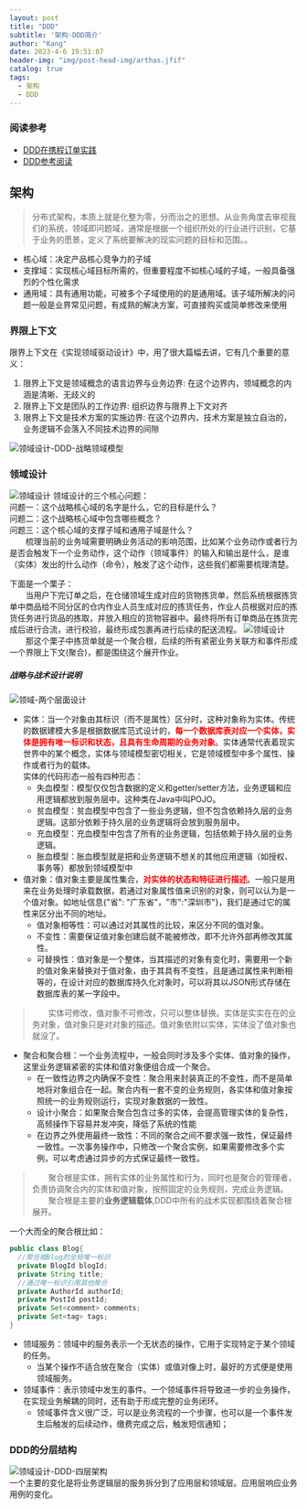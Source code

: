 ```yaml
---
layout: post
title: "DDD"
subtitle: '架构-DDD简介'
author: "Kang"
date: 2023-4-6 19:51:07
header-img: "img/post-head-img/arthas.jfif"
catalog: true
tags:
  - 架构
  - DDD
---
```

### 阅读参考
- [DDD在携程订单实践](https://zhuanlan.zhihu.com/p/620103914)
- [DDD参考阅读](https://zhuanlan.zhihu.com/p/641295531?utm_id=0)  
## 架构
> 分布式架构，本质上就是化整为零，分而治之的思想。从业务角度去审视我们的系统，领域即问题域，通常是根据一个组织所处的行业进行识别，它基于业务的愿景，定义了系统要解决的现实问题的目标和范围。。
- 核心域：决定产品核心竞争力的子域
- 支撑域：实现核心域目标所需的，但重要程度不如核心域的子域，一般具备强烈的个性化需求
- 通用域：具有通用功能，可被多个子域使用的的是通用域。该子域所解决的问题一般是业界常见问题，有成熟的解决方案，可直接购买或简单修改来使用

### 界限上下文
限界上下文在《实现领域驱动设计》中，用了很大篇幅去讲，它有几个重要的意义：  
1. 限界上下文是领域概念的语言边界与业务边界: 在这个边界内，领域概念的内涵是清晰、无歧义的
2. 限界上下文是团队的工作边界: 组织边界与限界上下文对齐
3. 限界上下文是技术方案的实施边界: 在这个边界内，技术方案是独立自治的，业务逻辑不会落入不同技术边界的间隙

![领域设计-DDD-战略领域模型](https://raw.githubusercontent.com/kangzhihu/images/master/领域设计-DDD-战略领域模型.png)

### 领域设计

![领域设计](https://raw.githubusercontent.com/kangzhihu/images/master/领域设计.png)
领域设计的三个核心问题：  
问题一：这个战略核心域的名字是什么，它的目标是什么？  
问题二：这个战略核心域中包含哪些概念？  
问题三：这个核心域的支撑子域和通用子域是什么？  
&emsp;&emsp;梳理当前的业务域需要明确业务活动的影响范围，比如某个业务动作或者行为是否会触发下一个业务动作，这个动作（领域事件）的输入和输出是什么，是谁（实体）发出的什么动作（命令），触发了这个动作，这些我们都需要梳理清楚。 

下面是一个栗子：  
&emsp;&emsp;当用户下完订单之后，在仓储领域生成对应的货物拣货单，然后系统根据拣货单中商品给不同分区的仓内作业人员生成对应的拣货任务，作业人员根据对应的拣货任务进行货品的拣取，并放入相应的货物容器中。最终将所有订单商品在拣货完成后进行合流，进行校验，最终形成包裹再进行后续的配送流程。
![领域设计](https://raw.githubusercontent.com/kangzhihu/images/master/领域设计-聚合demo.png)  
&emsp;&emsp;那这个栗子中拣货单就是一个聚合根，后续的所有紧密业务关联方和事件形成一个界限上下文(聚合)，都是围绕这个展开作业。  

##### 战略与战术设计说明
![领域-两个层面设计](https://raw.githubusercontent.com/kangzhihu/images/master/领域设计-DDD.png)  
- 实体：当一个对象由其标识（而不是属性）区分时，这种对象称为实体。传统的数据建模大多是根据数据库范式设计的，**<font color="red">每一个数据库表对应一个实体，实体是拥有唯一标识和状态，且具有生命周期的业务对象</font>**。实体通常代表着现实世界中的某个概念，实体与领域模型密切相关，它是领域模型中多个属性、操作或者行为的载体。  
  实体的代码形态一般有四种形态：
  + 失血模型：模型仅仅包含数据的定义和getter/setter方法，业务逻辑和应用逻辑都放到服务层中。这种类在Java中叫POJO。
  + 贫血模型：贫血模型中包含了一些业务逻辑，但不包含依赖持久层的业务逻辑。这部分依赖于持久层的业务逻辑将会放到服务层中。
  + 充血模型：充血模型中包含了所有的业务逻辑，包括依赖于持久层的业务逻辑。
  + 胀血模型：胀血模型就是把和业务逻辑不想关的其他应用逻辑（如授权、事务等）都放到领域模型中
- 值对象：值对象主要是属性集合，**<font color="red">对实体的状态和特征进行描述</font>**。一般只是用来在业务处理时承载数据，若通过对象属性值来识别的对象，则可以认为是一个值对象。如地址信息{"省": "广东省"，"市":"深圳市"}，我们是通过它的属性来区分出不同的地址。   
  + 值对象相等性：可以通过对其属性的比较，来区分不同的值对象。
  + 不变性：需要保证值对象创建后就不能被修改，即不允许外部再修改其属性。 
  + 可替换性：值对象是一个整体，当其描述的对象有变化时，需要用一个新的值对象来替换对于值对象，由于其具有不变性，且是通过属性来判断相等的，在设计对应的数据库持久化对象时，可以将其以JSON形式存储在数据库表的某一字段中。
> &emsp;&emsp;实体可修改，值对象不可修改，只可以整体替换。实体是实实在在的业务对象，值对象只是对对象的描述。值对象依附以实体，实体没了值对象也就没了。
- 聚合和聚合根：一个业务流程中，一般会同时涉及多个实体、值对象的操作，这里业务逻辑紧密的实体和值对象便组合成一个聚合。  
  + 在一致性边界之内确保不变性：聚合用来封装真正的不变性，而不是简单地将对象组合在一起。聚合内有一套不变的业务规则，各实体和值对象按照统一的业务规则运行，实现对象数据的一致性。
  + 设计小聚合：如果聚合聚合包含过多的实体，会提高管理实体的复杂性，高频操作下容易并发冲突，降低了系统的性能
  + 在边界之外使用最终一致性：不同的聚合之间不要求强一致性，保证最终一致性。一次事务操作中，只修改一个聚合实例，如果需要修改多个实例，可以考虑通过异步的方式保证最终一致性。
> &emsp;&emsp;聚合根是实体，拥有实体的业务属性和行为，同时也是聚合的管理者，负责协调聚合内的实体和值对象，按照固定的业务规则，完成业务逻辑。  
> &emsp;&emsp;聚合根是主要的**业务逻辑载体**,DDD中所有的战术实现都围绕着聚合根展开。  

一个大而全的聚合根比如：
```java
public class Blog{
  //聚合根Blog的全局唯一标识
  private BlogId blogId;
  private String title;
  //通过唯一标识引用其他聚合
  private AuthorId authorId;
  private PostId postId;
  private Set<comment> comments;
  private Set<tag> tags;
}
```
- 领域服务：领域中的服务表示一个无状态的操作，它用于实现特定于某个领域的任务。
  + 当某个操作不适合放在聚合（实体）或值对像上时，最好的方式便是使用领域服务。
- 领域事件：表示领域中发生的事件。一个领域事件将导致进一步的业务操作，在实现业务解耦的同时，还有助于形成完整的业务闭环。
  + 领域事件含义很广泛，可以是业务流程的一个步骤，也可以是一个事件发生后触发的后续动作，缴费完成之后，触发短信通知；  

### DDD的分层结构
![领域设计-DDD-四层架构](https://raw.githubusercontent.com/kangzhihu/images/master/领域设计-DDD-四层架构.jpg)  
一个主要的变化是将业务逻辑层的服务拆分到了应用层和领域层。应用层响应业务用例的变化。 










